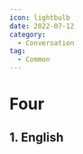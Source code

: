 ```yaml
---
icon: lightbulb
date: 2022-07-12
category:
  - Conversation
tag:
  - Common
---
```

# Four
   
<!-- more -->
## 1. English